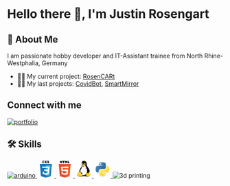 # Hello there 👋, I'm Justin Rosengart

## 🚀 About Me

I am passionate hobby developer and IT-Assistant trainee from North Rhine-Westphalia, Germany

- 👨‍💻 My current project: [RosenCARt](https://github.com/Rosencart/rosenCARt/)
- 👨‍💻 My last projects: [CovidBot](https://github.com/rosenguard/covidBot), [SmartMirror](https://github.com/tbs1-project-alpha/smart-mirror)

## Connect with me

[![portfolio](https://img.shields.io/badge/my_portfolio-000?style=for-the-badge&logo=ko-fi&logoColor=white)](https://justinr.de)<br>

## 🛠 Skills

<p align="left"> <a href="https://www.arduino.cc/" target="_blank"> <img src="https://camo.githubusercontent.com/b3a1cdd20d0f308634ddd4598cdaa729c2d77047f51e66fa7206b9b4bac94c23/68747470733a2f2f63646e2e776f726c64766563746f726c6f676f2e636f6d2f6c6f676f732f61726475696e6f2d312e737667" alt="arduino" width="40" height="40"/> </a> <a href="https://www.w3schools.com/css/" target="_blank"> <img src="https://raw.githubusercontent.com/devicons/devicon/master/icons/css3/css3-original-wordmark.svg" alt="css3" width="40" height="40"/> </a> <a href="https://www.w3.org/html/" target="_blank"> <img src="https://raw.githubusercontent.com/devicons/devicon/master/icons/html5/html5-original-wordmark.svg" alt="html5" width="40" height="40"/> </a> <a href="https://www.linux.org/" target="_blank"> <img src="https://raw.githubusercontent.com/devicons/devicon/master/icons/linux/linux-original.svg" alt="linux" width="40" height="40"/> </a> <a href="https://www.python.org" target="_blank"> <img src="https://raw.githubusercontent.com/devicons/devicon/master/icons/python/python-original.svg" alt="python" width="40" height="40"/> </a> <img src="https://icon-library.com/images/3d-print-icon/3d-print-icon-4.jpg" alt="3d printing" width="36" height="40"> </p>
